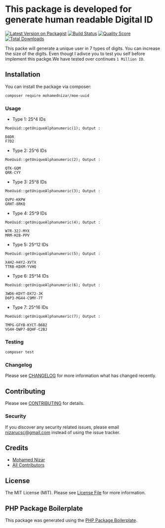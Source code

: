 # This package is developed for generate human readable Digital ID

[![Latest Version on Packagist](https://img.shields.io/packagist/v/mohamednizar/moe-uuid.svg?style=flat-square)](https://packagist.org/packages/mohamednizar/moe-uuid)
[![Build Status](https://img.shields.io/travis/mohamednizar/moe-uuid/master.svg?style=flat-square)](https://travis-ci.org/mohamednizar/moe-uuid)
[![Quality Score](https://img.shields.io/scrutinizer/g/mohamednizar/moe-uuid.svg?style=flat-square)](https://scrutinizer-ci.com/g/mohamednizar/moe-uuid)
[![Total Downloads](https://img.shields.io/packagist/dt/mohamednizar/moe-uuid.svg?style=flat-square)](https://packagist.org/packages/mohamednizar/moe-uuid)

This packe will generate a unique user in 7 types  of digits. You can increase the size of the digits.
Even thougt I adivce you to test you self before implement this packge.We have tested over continues  `1 Million ID`.
## Installation

You can install the package via composer:

```bash
composer require mohamednizar/moe-uuid
```

### Usage
 * Type 1: 25^4 IDs
 
``` 
MoeUuid::getUniqueAlphanumeric(1); Output : 

D8DR
F7D2
```
 * Type 2: 25^6 IDs
 
```
MoeUuid::getUniqueAlphanumeric(2); Output : 

QTK-GQM
QRR-CYY
``` 

 * Type 3: 25^8 IDs
 
```
MoeUuid::getUniqueAlphanumeric(3); Output : 

QVPV-KKPW
GRHT-8RKQ
``` 

 * Type 4: 25^9 IDs

```
MoeUuid::getUniqueAlphanumeric(4); Output : 

W7R-32J-MYX
MRM-H2B-PPV
```
 * Type 5: 25^12 IDs
 
```
MoeUuid::getUniqueAlphanumeric(5); Output : 

X4H2-H4Y2-XVTX
TTRB-KDXM-YVHQ
```

 * Type 6: 25^14 IDs
 
```
MoeUuid::getUniqueAlphanumeric(6); Output : 

3WD6-KDYT-DX72-JK
D6P3-MG44-C9MY-7T
```

 * Type 7: 25^16 IDs
 
```
MoeUuid::getUniqueAlphanumeric(7); Output : 

TMPG-GFYB-KYCT-B6B2
VG4H-DWP7-BQHF-C2BJ
```
### Testing

``` bash
composer test
```

### Changelog

Please see [CHANGELOG](CHANGELOG.md) for more information what has changed recently.

## Contributing

Please see [CONTRIBUTING](CONTRIBUTING.md) for details.

### Security

If you discover any security related issues, please email nizarucsc@gmail.com instead of using the issue tracker.

## Credits

- [Mohamed Nizar](https://github.com/mohamednizar)
- [All Contributors](../../contributors)

## License

The MIT License (MIT). Please see [License File](LICENSE.md) for more information.

## PHP Package Boilerplate

This package was generated using the [PHP Package Boilerplate](https://laravelpackageboilerplate.com).
